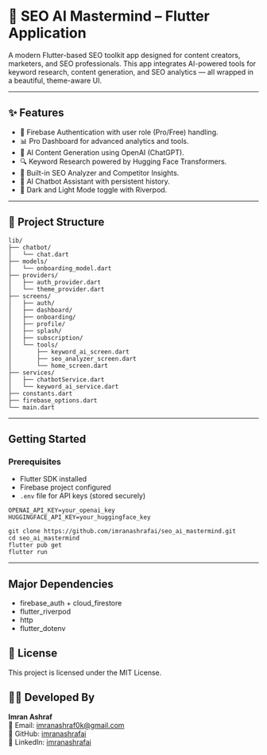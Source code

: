 # 🚀 SEO AI Mastermind – Flutter Application

A modern Flutter-based SEO toolkit app designed for content creators, marketers, and SEO professionals. This app integrates AI-powered tools for keyword research, content generation, and SEO analytics — all wrapped in a beautiful, theme-aware UI.

---

## ✨ Features

- 🔐 Firebase Authentication with user role (Pro/Free) handling.
- 📊 Pro Dashboard for advanced analytics and tools.
- 🤖 AI Content Generation using OpenAI (ChatGPT).
- 🔍 Keyword Research powered by Hugging Face Transformers.
- 🧠 Built-in SEO Analyzer and Competitor Insights.
- 💬 AI Chatbot Assistant with persistent history.
- 🌙 Dark and Light Mode toggle with Riverpod.

---

## 📁 Project Structure

```plaintext
lib/
├── chatbot/
│   └── chat.dart
├── models/
│   └── onboarding_model.dart
├── providers/
│   ├── auth_provider.dart
│   └── theme_provider.dart
├── screens/
│   ├── auth/
│   ├── dashboard/
│   ├── onboarding/
│   ├── profile/
│   ├── splash/
│   ├── subscription/
│   └── tools/
│       ├── keyword_ai_screen.dart
│       ├── seo_analyzer_screen.dart
│       └── home_screen.dart
├── services/
│   ├── chatbotService.dart
│   └── keyword_ai_service.dart
├── constants.dart
├── firebase_options.dart
└── main.dart
```


---

## Getting Started

### Prerequisites

- Flutter SDK installed
- Firebase project configured
- `.env` file for API keys (stored securely)

```env
OPENAI_API_KEY=your_openai_key
HUGGINGFACE_API_KEY=your_huggingface_key

git clone https://github.com/imranashrafai/seo_ai_mastermind.git
cd seo_ai_mastermind
flutter pub get
flutter run
```
---
## Major Dependencies
- firebase_auth + cloud_firestore
- flutter_riverpod
- http
- flutter_dotenv

## 📜 License
This project is licensed under the MIT License.

## 👨‍💻 Developed By

**Imran Ashraf**  
📧 Email: [imranashraf0k@gmail.com](mailto:imranashraf0k@gmail.com)  
🔗 GitHub: [imranashrafai](https://github.com/imranashrafai)  
🔗 LinkedIn: [imranashrafai](https://www.linkedin.com/in/imranashrafai)


